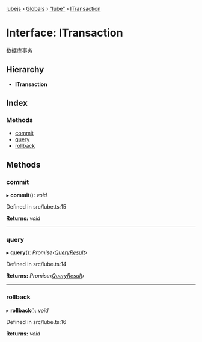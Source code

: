 [lubejs](../README.md) › [Globals](../globals.md) › ["lube"](../modules/_lube_.md) › [ITransaction](_lube_.itransaction.md)

# Interface: ITransaction

数据库事务

## Hierarchy

* **ITransaction**

## Index

### Methods

* [commit](_lube_.itransaction.md#commit)
* [query](_lube_.itransaction.md#query)
* [rollback](_lube_.itransaction.md#rollback)

## Methods

###  commit

▸ **commit**(): *void*

Defined in src/lube.ts:15

**Returns:** *void*

___

###  query

▸ **query**(): *Promise‹[QueryResult](_executor_.queryresult.md)›*

Defined in src/lube.ts:14

**Returns:** *Promise‹[QueryResult](_executor_.queryresult.md)›*

___

###  rollback

▸ **rollback**(): *void*

Defined in src/lube.ts:16

**Returns:** *void*
